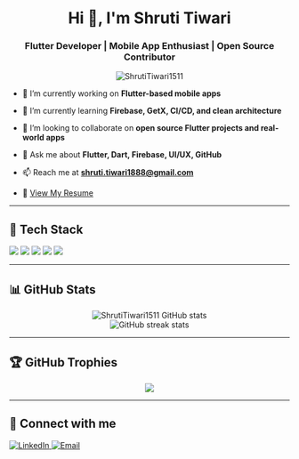 <h1 align="center">Hi 👋, I'm Shruti Tiwari</h1>
<h3 align="center">Flutter Developer | Mobile App Enthusiast | Open Source Contributor</h3>

<p align="center">
  <img src="https://komarev.com/ghpvc/?username=ShrutiTiwari1511&label=Profile%20views&color=0e75b6&style=flat" alt="ShrutiTiwari1511" />
</p>

- 🔭 I’m currently working on **Flutter-based mobile apps**

- 🌱 I’m currently learning **Firebase, GetX, CI/CD, and clean architecture**

- 👯 I’m looking to collaborate on **open source Flutter projects and real-world apps**

- 💬 Ask me about **Flutter, Dart, Firebase, UI/UX, GitHub**

- 📫 Reach me at **shruti.tiwari1888@gmail.com**

- 📄 [View My Resume](#) <!-- Add your resume link here -->

---

## 🚀 Tech Stack

<p align="left">
  <img src="https://img.shields.io/badge/Flutter-02569B?style=for-the-badge&logo=flutter&logoColor=white" />
  <img src="https://img.shields.io/badge/Dart-0175C2?style=for-the-badge&logo=dart&logoColor=white" />
  <img src="https://img.shields.io/badge/Firebase-ffca28?style=for-the-badge&logo=firebase&logoColor=black" />
  <img src="https://img.shields.io/badge/Git-F05032?style=for-the-badge&logo=git&logoColor=white" />
  <img src="https://img.shields.io/badge/GitHub-181717?style=for-the-badge&logo=github&logoColor=white" />
</p>

---

## 📊 GitHub Stats

<p align="center">
  <img src="https://github-readme-stats.vercel.app/api?username=ShrutiTiwari1511&show_icons=true&theme=radical" alt="ShrutiTiwari1511 GitHub stats" />
  <br />
  <img src="https://github-readme-streak-stats.herokuapp.com/?user=ShrutiTiwari1511&theme=radical" alt="GitHub streak stats" />
</p>

---

## 🏆 GitHub Trophies

<p align="center">
  <img src="https://github-profile-trophy.vercel.app/?username=ShrutiTiwari1511&theme=radical&no-frame=true&margin-w=10&column=7" />
</p>

---

## 🔗 Connect with me

<p align="left">
  <a href="https://linkedin.com/in/shruti-tiwari" target="_blank">
    <img src="https://img.shields.io/badge/LinkedIn-0077B5?style=for-the-badge&logo=linkedin&logoColor=white" alt="LinkedIn" />
  </a>
  <a href="mailto:shruti.tiwari1888@gmail.com">
    <img src="https://img.shields.io/badge/Gmail-D14836?style=for-the-badge&logo=gmail&logoColor=white" alt="Email" />
  </a>
</p>
